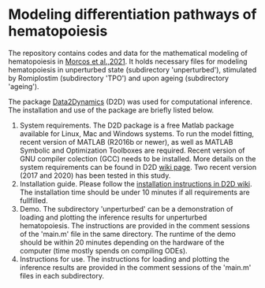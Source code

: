 # Modeling differentiation pathways of hematopoiesis

The repository contains codes and data for the mathematical modeling of hematopoiesis in [Morcos et al.,2021](https://www.biorxiv.org/content/10.1101/2020.08.21.261552v1.full). It holds necessary files for modeling hematopoiesis in unperturbed state (subdirectory 'unperturbed'), stimulated by Romiplostim (subdirectory 'TPO') and upon ageing (subdirectory 'ageing').

The package [Data2Dynamics](https://github.com/Data2Dynamics/d2d) (D2D) was used for computational inference. The installation and use of the package are briefly listed below.
1. System requirements. The D2D package is a free Matlab package available for Linux, Mac and Windows systems. To run the model fitting, recent version of MATLAB (R2016b or newer), as well as MATLAB Symbolic and Optimization Toolboxes are required. Recent version of GNU compiler colection (GCC) needs to be installed. More details on the system requirements can be found in D2D [wiki page](https://github.com/Data2Dynamics/d2d/wiki/Installation). Two recent version (2017 and 2020) has been tested in this study.
2. Installation guide. Please follow the [installation instructions in D2D wiki](https://github.com/Data2Dynamics/d2d/wiki/Installation). The installation time should be under 10 minutes if all requirements are fullfilled. 
3. Demo. The subdirectory 'unperturbed' can be a demonstration of loading and plotting the inference results for unperturbed hematopoiesis. The instructions are provided in the comment sessions of the 'main.m' file in the same directory. The runtime of the demo should be within 20 minutes depending on the hardware of the computer (time mostly spends on compiling ODEs).
4. Instructions for use. The instructions for loading and plotting the inference results are provided in the comment sessions of the 'main.m' files in each subdirectory.
